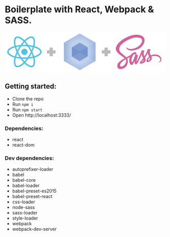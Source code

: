 # Boilerplate with React, Webpack & SASS.
![](./logo.png)

## Getting started:
- Clone the repo
- Run `npm i`
- Run `npm start`
- Open http://localhost:3333/


### Dependencies:

- react
- react-dom

### Dev dependencies:

- autoprefixer-loader
- babel
- babel-core
- babel-loader
- babel-preset-es2015
- babel-preset-react
- css-loader
- node-sass
- sass-loader
- style-loader
- webpack
- webpack-dev-server
